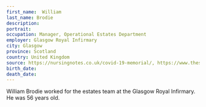 ```yaml
---
first_name:  William
last_name: Brodie
description: 
portrait: 
occupation: Manager, Operational Estates Department
employer: Glasgow Royal Infirmary
city: Glasgow
province: Scotland
country: United Kingdom
source: https://nursingnotes.co.uk/covid-19-memorial/, https://www.thescottishsun.co.uk/news/5546229/coronavirus-scotland-glasgow-nhs-dies-tributes/
birth_date: 
death_date: 
---
```


William Brodie worked for the estates team at the Glasgow Royal Infirmary. He was 56 years old.